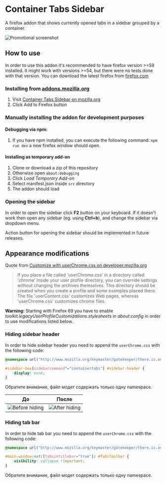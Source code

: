 # Container Tabs Sidebar

A firefox addon that shows currently opened tabs in a sidebar grouped by a container.

![Promotional screenshot](./assets/screenshot.png)

## How to use

In order to use this addon it's recommended to have firefox version >=59 installed. It might work with versions >=54, but there were no tests done with that version. You can download the latest firefox from [firefox.com](https://www.mozilla.org/en-US/firefox/new/)

### Installing from [addons.mozilla.org](https://addons.mozilla.org/)

1. Visit [Container Tabs Sidebar on mozilla.org](https://addons.mozilla.org/en-US/firefox/addon/container-tabs-sidebar/?src=github)
2. Click Add to Firefox button

### Manually installing the addon for development purposes

#### Debugging via npm:
1. If you have npm installed, you can execute the following command: `npm run dev` a new firefox window should open.

#### Installing as temporary add-on
1. Clone or download a zip of this repository
3. Otherwise open `about:debugging`
4. Click _Load Temporary Add-on_
5. Select manifest.json inside `src` directory
5. The addon should load

### Opening the sidebar

In order to open the sidebar click __F2__ button on your keyboard. If it doesn't work then open any sidebar (eg. using __Ctrl+b__), and change the sidebar via dropdown menu.

Action button for opening the sidebar should be implemented in future releases.

## Appearance modifications

Quote from [Customize with userChrome.css on developer.mozilla.org](https://developer.mozilla.org/en-US/docs/Mozilla/Tech/XUL/Tutorial/Modifying_the_Default_Skin#Customize_with_userChrome.css)
>If you place a file called 'userChrome.css' in a directory called 'chrome' inside your user profile directory, you can override settings without changing the archives themselves. This directory should be created when you create a profile and some examples placed there. The file 'userContent.css' customizes Web pages, whereas 'userChrome.css' customizes chrome files.

**Warning:** Starting with Firefox 69 you have to enable *toolkit.legacyUserProfileCustomizations.stylesheets* in *about:config* in order to use modifications listed below.

### Hiding sidebar header

In order to hide sidebar header you need to append the `userChrome.css` with the following code:

```css
@namespace url("http://www.mozilla.org/keymaster/gatekeeper/there.is.only.xul");

#sidebar-box[sidebarcommand^="containertabs"] #sidebar-header {
	display: none;
}
```

Обратите внимание, файл модет содержать только одну namespace.

|До|После|
|----|---|
|![Before hiding](./assets/before-header.png) | ![After hiding](./assets/after-header.png)

### Hiding tab bar

In order to hide tab bar you need to append the `userChrome.css` with the following code:

```css
@namespace url("http://www.mozilla.org/keymaster/gatekeeper/there.is.only.xul");

#main-window:not([tabsintitlebar="true"]) #TabsToolbar {
    visibility: collapse !important;
}
```

Обратите внимание, файл модет содержать только одну namespace.